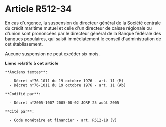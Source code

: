# Article R512-34

En cas d'urgence, la suspension du directeur général de la Société centrale du crédit maritime mutuel et celle d'un directeur
de caisse régionale ou d'union sont prononcées par le directeur général de la Banque fédérale des banques populaires, qui
saisit immédiatement le conseil d'administration de cet établissement.

Aucune suspension ne peut excéder six mois.

**Liens relatifs à cet article**

	**Anciens textes**:

	  - Décret n°76-1011 du 19 octobre 1976 - art. 11 (M)
	  - Décret n°76-1011 du 19 octobre 1976 - art. 11 (Ab)

	**Codifié par**:

	  - Décret n°2005-1007 2005-08-02 JORF 25 août 2005

	**Cité par**:

	  - Code monétaire et financier - art. R512-18 (V)
